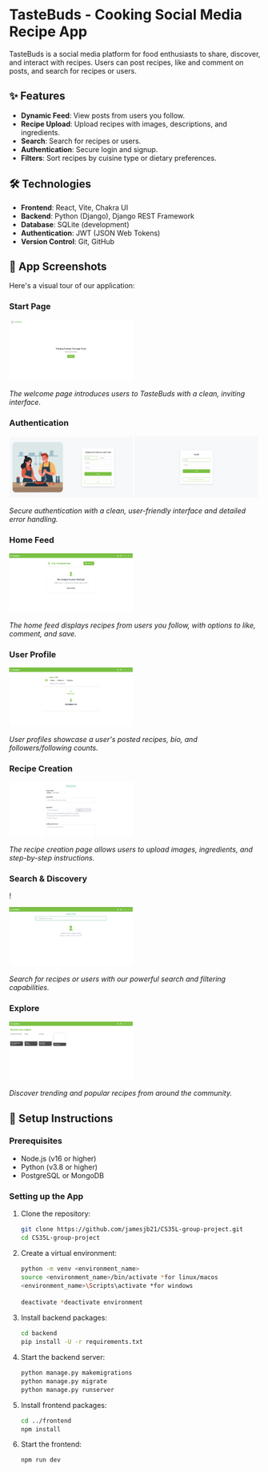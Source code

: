 # TasteBuds - Cooking Social Media Recipe App

TasteBuds is a social media platform for food enthusiasts to share, discover, and interact with recipes. Users can post recipes, like and comment on posts, and search for recipes or users.

## ✨ Features
- **Dynamic Feed**: View posts from users you follow.
- **Recipe Upload**: Upload recipes with images, descriptions, and ingredients.
- **Search**: Search for recipes or users.
- **Authentication**: Secure login and signup.
- **Filters**: Sort recipes by cuisine type or dietary preferences.

## 🛠️ Technologies
- **Frontend**: React, Vite, Chakra UI
- **Backend**: Python (Django), Django REST Framework
- **Database**: SQLite (development)
- **Authentication**: JWT (JSON Web Tokens)
- **Version Control**: Git, GitHub

## 📱 App Screenshots

Here's a visual tour of our application:

### Start Page
<div>
  <img src="frontend/public/start-page.png" alt="Start Page" width="49%">
</div>

*The welcome page introduces users to TasteBuds with a clean, inviting interface.*

### Authentication
<div>
  <img src="frontend/public/signup-page.png" alt="Signup Page" width="49%">
  <img src="frontend/public/login-page.png" alt="Login Page" width="49%">
</div>

*Secure authentication with a clean, user-friendly interface and detailed error handling.*

### Home Feed
<div>
  <img src="frontend/public/home-page.png" alt="Home Page" width="49%">
</div>

*The home feed displays recipes from users you follow, with options to like, comment, and save.*

### User Profile
<div>
  <img src="frontend/public/profile-page.png" alt="Profile Page" width="49%">
</div>

*User profiles showcase a user's posted recipes, bio, and followers/following counts.*

### Recipe Creation
<div>
  <img src="frontend/public/recipe-page.png" alt="Recipe Page" width="49%">
</div>

*The recipe creation page allows users to upload images, ingredients, and step-by-step instructions.*

### Search & Discovery
!<div>
  <img src="frontend/public/search-page.png" alt="Search Page" width="49%">
</div>

*Search for recipes or users with our powerful search and filtering capabilities.*

### Explore
<div>
  <img src="frontend/public/explore-page.png" alt="Explore Page" width="49%">
</div>

*Discover trending and popular recipes from around the community.*

## 🚀 Setup Instructions

### Prerequisites
- Node.js (v16 or higher)
- Python (v3.8 or higher)
- PostgreSQL or MongoDB

### Setting up the App
1. Clone the repository:

   ```bash
   git clone https://github.com/jamesjb21/CS35L-group-project.git
   cd CS35L-group-project
   ```

2. Create a virtual environment:

   ```bash
   python -m venv <environment_name>
   source <environment_name>/bin/activate *for linux/macos
   <environment_name>\Scripts\activate *for windows

   deactivate *deactivate environment
   
3. Install backend packages:

   ```bash
   cd backend
   pip install -U -r requirements.txt
   
4. Start the backend server:

   ```bash
   python manage.py makemigrations
   python manage.py migrate
   python manage.py runserver
   ```

5. Install frontend packages:

   ```bash
   cd ../frontend
   npm install
   ```   

6. Start the frontend:

   ```bash
   npm run dev
   ```
